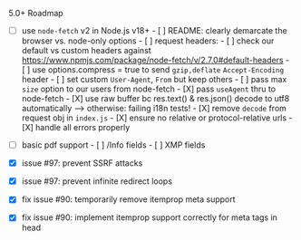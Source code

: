 5.0+ Roadmap

- [ ] use `node-fetch` v2 in Node.js v18+
      - [ ] README: clearly demarcate the browser vs. node-only options
      - [ ] request headers:
            - [ ] check our default vs custom headers against
            https://www.npmjs.com/package/node-fetch/v/2.7.0#default-headers
            - [ ] use options.compress = true to send `gzip,deflate` `Accept-Encoding` header
            - [ ] set custom `User-Agent`, `From` but keep others
      - [ ] pass max `size` option to our users from node-fetch
      - [X] pass `useAgent` thru to node-fetch
      - [X] use raw buffer bc res.text() & res.json() decode to utf8 automatically --> otherwise: failing i18n tests!
      - [X] remove `decode` from request obj in `index.js`
      - [X] ensure no relative or protocol-relative urls
      - [X] handle all errors properly


- [ ] basic pdf support
      - [ ] /Info fields
      - [ ] XMP fields

- [X] issue #97: prevent SSRF attacks
- [X] issue #97: prevent infinite redirect loops
- [X] fix issue #90: temporarily remove itemprop meta support
- [X] fix issue #90: implement itemprop support correctly for meta tags in head


